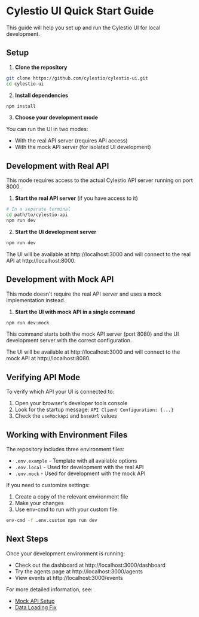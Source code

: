 # Cylestio UI Quick Start Guide

This guide will help you set up and run the Cylestio UI for local development.

## Setup

1. **Clone the repository**

```bash
git clone https://github.com/cylestio/cylestio-ui.git
cd cylestio-ui
```

2. **Install dependencies**

```bash
npm install
```

3. **Choose your development mode**

You can run the UI in two modes:
- With the real API server (requires API access)
- With the mock API server (for isolated UI development)

## Development with Real API

This mode requires access to the actual Cylestio API server running on port 8000.

1. **Start the real API server** (if you have access to it)

```bash
# In a separate terminal
cd path/to/cylestio-api
npm run dev
```

2. **Start the UI development server**

```bash
npm run dev
```

The UI will be available at http://localhost:3000 and will connect to the real API at http://localhost:8000.

## Development with Mock API

This mode doesn't require the real API server and uses a mock implementation instead.

1. **Start the UI with mock API in a single command**

```bash
npm run dev:mock
```

This command starts both the mock API server (port 8080) and the UI development server with the correct configuration.

The UI will be available at http://localhost:3000 and will connect to the mock API at http://localhost:8080.

## Verifying API Mode

To verify which API your UI is connected to:

1. Open your browser's developer tools console
2. Look for the startup message: `API Client Configuration: {...}`
3. Check the `useMockApi` and `baseUrl` values

## Working with Environment Files

The repository includes three environment files:

- `.env.example` - Template with all available options
- `.env.local` - Used for development with the real API
- `.env.mock` - Used for development with the mock API

If you need to customize settings:

1. Create a copy of the relevant environment file
2. Make your changes
3. Use env-cmd to run with your custom file:

```bash
env-cmd -f .env.custom npm run dev
```

## Next Steps

Once your development environment is running:

- Check out the dashboard at http://localhost:3000/dashboard
- Try the agents page at http://localhost:3000/agents
- View events at http://localhost:3000/events

For more detailed information, see:
- [Mock API Setup](./MOCK_API_SETUP.md)
- [Data Loading Fix](./DATA_LOADING_FIX.md) 